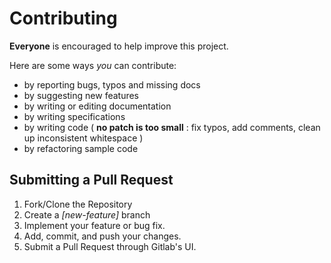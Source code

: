# Contributing
**Everyone** is encouraged to help improve this project.

Here are some ways *you* can contribute:

* by reporting bugs, typos and missing docs
* by suggesting new features
* by writing or editing documentation
* by writing specifications
* by writing code ( **no patch is too small** : fix typos, add comments, clean up inconsistent whitespace )
* by refactoring sample code

## Submitting a Pull Request
1. Fork/Clone the Repository
2. Create a *[new-feature]* branch
3. Implement your feature or bug fix.
4. Add, commit, and push your changes.
5. Submit a Pull Request through Gitlab's UI.